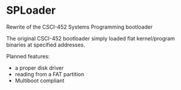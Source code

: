 # SPLoader
Rewrite of the CSCI-452 Systems Programming bootloader

The original CSCI-452 bootloader simply loaded flat kernel/program
binaries at specified addresses.

Planned features:
 * a proper disk driver
 * reading from a FAT partition
 * Multiboot compliant

